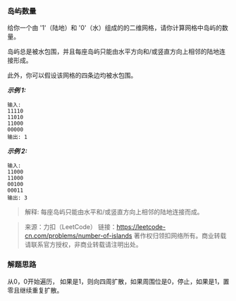 ### 岛屿数量
给你一个由 '1'（陆地）和 '0'（水）组成的的二维网格，请你计算网格中岛屿的数量。

岛屿总是被水包围，并且每座岛屿只能由水平方向和/或竖直方向上相邻的陆地连接形成。

此外，你可以假设该网格的四条边均被水包围。

***示例 1:***
```
输入:
11110
11010
11000
00000
输出: 1
```
***示例 2:***
```
输入:
11000
11000
00100
00011
输出: 3
```
> 解释: 每座岛屿只能由水平和/或竖直方向上相邻的陆地连接而成。

> 来源：力扣（LeetCode）
链接：https://leetcode-cn.com/problems/number-of-islands
著作权归领扣网络所有。商业转载请联系官方授权，非商业转载请注明出处。

### 解题思路
从0，0开始遍历，
如果是1，则向四周扩散，如果周围位是0，停止，如果是1，置零且继续重复扩散。